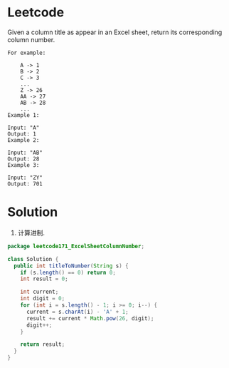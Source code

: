 # Leetcode

Given a column title as appear in an Excel sheet, return its corresponding column number.

```
For example:

    A -> 1
    B -> 2
    C -> 3
    ...
    Z -> 26
    AA -> 27
    AB -> 28 
    ...
Example 1:

Input: "A"
Output: 1
Example 2:

Input: "AB"
Output: 28
Example 3:

Input: "ZY"
Output: 701
```
# Solution

1. 计算进制.

```java
package leetcode171_ExcelSheetColumnNumber;

class Solution {
  public int titleToNumber(String s) {
    if (s.length() == 0) return 0;
    int result = 0;

    int current;
    int digit = 0;
    for (int i = s.length() - 1; i >= 0; i--) {
      current = s.charAt(i) - 'A' + 1;
      result += current * Math.pow(26, digit);
      digit++;
    }

    return result;
  }
}

```

